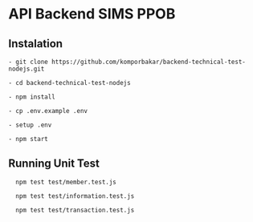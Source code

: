 # API Backend SIMS PPOB

## Instalation

```raw
- git clone https://github.com/komporbakar/backend-technical-test-nodejs.git

- cd backend-technical-test-nodejs

- npm install

- cp .env.example .env

- setup .env

- npm start
```

## Running Unit Test

```raw
  npm test test/member.test.js

  npm test test/information.test.js

  npm test test/transaction.test.js
```
